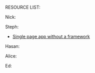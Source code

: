 RESOURCE LIST:

Nick:

Steph:
- [Single page app without a framework](http://tutorialzine.com/2015/02/single-page-app-without-a-framework/)

Hasan:

Alice:

Ed:
